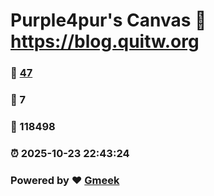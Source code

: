 # Purple4pur's Canvas :link: https://blog.quitw.org 
### :page_facing_up: [47](https://blog.quitw.org/tag.html) 
### :speech_balloon: 7 
### :hibiscus: 118498 
### :alarm_clock: 2025-10-23 22:43:24 
### Powered by :heart: [Gmeek](https://github.com/Meekdai/Gmeek)

